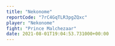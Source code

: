 ```yaml
---
title: "Nekonome"
reportCode: "7rC4GqTLR3pgZQxc"
player: "Nekonome"
fight: "Prince Malchezaar"
date: 2021-08-01T19:04:53.731000+00:00
---
```

